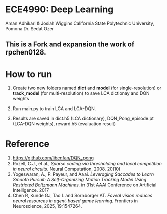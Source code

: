 # ECE4990: Deep Learning
Aman Adhikari & Josiah Wiggins 
California State Polytechnic University, Pomona
Dr. Sedat Ozer
## This is a Fork and expansion the work of rpchen0128. 



# How to run 

1. Create two new folders named __dict__ and __model__ (for single-resolution) or __track_model__ (for multi-resolution) to save LCA dictionay and DQN weights

2. Run main.py to train LCA and LCA-DQN. 

3. Results are saved in dict.h5 (LCA dictionary),  DQN_Pong_episode.pt (LCA-DQN weights), reward.h5 (evaluation result)



# Reference
1. https://github.com/libenfan/DQN_pong
2. Rozell, C.J., et al., *Sparse coding via thresholding and local competition in neural circuits*. Neural Computation, 2008. 20(10)
3. Yogeswaran, A., P. Payeur, and Aaai. *Leveraging Saccades to Learn Smooth Pursuit: A Self-Organizing Motion Tracking Model Using Restricted Boltzmann Machines.* in 31st AAAI Conference on Artificial Intelligence. 2017
4. Chen R, Kunde GJ, Tao L and Sornborger AT. *Foveal vision reduces neural resources in agent-based game learning.* Frontiers in Neuroscience, 2025, 19:1547264. 
